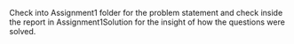 Check into Assignment1 folder for the problem statement and check inside the report in Assignment1Solution for the insight of how the questions were solved.
